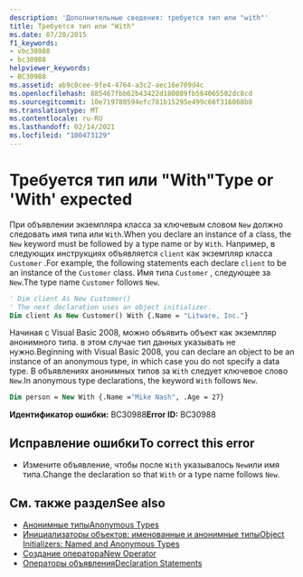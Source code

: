 ```yaml
---
description: 'Дополнительные сведения: требуется тип или "with"'
title: Требуется тип или "With"
ms.date: 07/20/2015
f1_keywords:
- vbc30988
- bc30988
helpviewer_keywords:
- BC30988
ms.assetid: ab9c0cee-9fe4-4764-a3c2-aec16e709d4c
ms.openlocfilehash: 885467fbb62b43422d180089fb584065502dc8cd
ms.sourcegitcommit: 10e719780594efc781b15295e499c66f316068b8
ms.translationtype: MT
ms.contentlocale: ru-RU
ms.lasthandoff: 02/14/2021
ms.locfileid: "100473129"
---
```

# <a name="type-or-with-expected"></a><span data-ttu-id="8a200-103">Требуется тип или "With"</span><span class="sxs-lookup"><span data-stu-id="8a200-103">Type or 'With' expected</span></span>

<span data-ttu-id="8a200-104">При объявлении экземпляра класса за ключевым словом `New` должно следовать имя типа или `With`.</span><span class="sxs-lookup"><span data-stu-id="8a200-104">When you declare an instance of a class, the `New` keyword must be followed by a type name or by `With`.</span></span> <span data-ttu-id="8a200-105">Например, в следующих инструкциях объявляется `client` как экземпляр класса `Customer` .</span><span class="sxs-lookup"><span data-stu-id="8a200-105">For example, the following statements each declare `client` to be an instance of the `Customer` class.</span></span> <span data-ttu-id="8a200-106">Имя типа `Customer` , следующее за `New`.</span><span class="sxs-lookup"><span data-stu-id="8a200-106">The type name `Customer` follows `New`.</span></span>  
  
```vb  
' Dim client As New Customer()  
' The next declaration uses an object initializer.  
Dim client As New Customer() With {.Name = "Litware, Inc."}  
```  
  
 <span data-ttu-id="8a200-107">Начиная с Visual Basic 2008, можно объявить объект как экземпляр анонимного типа. в этом случае тип данных указывать не нужно.</span><span class="sxs-lookup"><span data-stu-id="8a200-107">Beginning with Visual Basic 2008, you can declare an object to be an instance of an anonymous type, in which case you do not specify a data type.</span></span> <span data-ttu-id="8a200-108">В объявлениях анонимных типов за `With` следует ключевое слово `New`.</span><span class="sxs-lookup"><span data-stu-id="8a200-108">In anonymous type declarations, the keyword `With` follows `New`.</span></span>  
  
```vb  
Dim person = New With {.Name ="Mike Nash", .Age = 27}  
```  
  
 <span data-ttu-id="8a200-109">**Идентификатор ошибки:** BC30988</span><span class="sxs-lookup"><span data-stu-id="8a200-109">**Error ID:** BC30988</span></span>  
  
## <a name="to-correct-this-error"></a><span data-ttu-id="8a200-110">Исправление ошибки</span><span class="sxs-lookup"><span data-stu-id="8a200-110">To correct this error</span></span>  
  
- <span data-ttu-id="8a200-111">Измените объявление, чтобы после `With` указывалось `New`или имя типа.</span><span class="sxs-lookup"><span data-stu-id="8a200-111">Change the declaration so that `With` or a type name follows `New`.</span></span>  
  
## <a name="see-also"></a><span data-ttu-id="8a200-112">См. также раздел</span><span class="sxs-lookup"><span data-stu-id="8a200-112">See also</span></span>

- [<span data-ttu-id="8a200-113">Анонимные типы</span><span class="sxs-lookup"><span data-stu-id="8a200-113">Anonymous Types</span></span>](../programming-guide/language-features/objects-and-classes/anonymous-types.md)
- [<span data-ttu-id="8a200-114">Инициализаторы объектов: именованные и анонимные типы</span><span class="sxs-lookup"><span data-stu-id="8a200-114">Object Initializers: Named and Anonymous Types</span></span>](../programming-guide/language-features/objects-and-classes/object-initializers-named-and-anonymous-types.md)
- [<span data-ttu-id="8a200-115">Создание оператора</span><span class="sxs-lookup"><span data-stu-id="8a200-115">New Operator</span></span>](../language-reference/operators/new-operator.md)
- [<span data-ttu-id="8a200-116">Операторы объявления</span><span class="sxs-lookup"><span data-stu-id="8a200-116">Declaration Statements</span></span>](../programming-guide/language-features/statements.md#declaration-statements)

